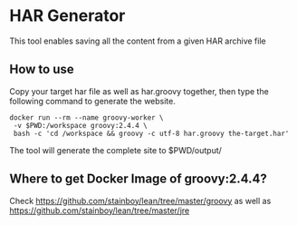# HAR Generator
This tool enables saving all the content from a given HAR archive file

## How to use
Copy your target har file as well as har.groovy together, then type the following command to generate the website.

    docker run --rm --name groovy-worker \
     -v $PWD:/workspace groovy:2.4.4 \
     bash -c 'cd /workspace && groovy -c utf-8 har.groovy the-target.har'

The tool will generate the complete site to $PWD/output/

## Where to get Docker Image of groovy:2.4.4?
Check https://github.com/stainboy/lean/tree/master/groovy as well as https://github.com/stainboy/lean/tree/master/jre
